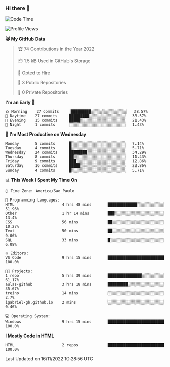 ### Hi there 👋

<!--
**igabriel-gb/igabriel-gb** is a ✨ _special_ ✨ repository because its `README.md` (this file) appears on your GitHub profile.

Here are some ideas to get you started:

- 🔭 I’m currently working on ...
- 🌱 I’m currently learning ...
- 👯 I’m looking to collaborate on ...
- 🤔 I’m looking for help with ...
- 💬 Ask me about ...
- 📫 How to reach me: ...
- 😄 Pronouns: ...
- ⚡ Fun fact: ...
-->

<!--START_SECTION:waka-->
![Code Time](http://img.shields.io/badge/Code%20Time-11%20hrs%203%20mins-blue)

![Profile Views](http://img.shields.io/badge/Profile%20Views-89-blue)

**🐱 My GitHub Data** 

> 🏆 74 Contributions in the Year 2022
 > 
> 📦 1.5 kB Used in GitHub's Storage 
 > 
> 💼 Opted to Hire
 > 
> 📜 3 Public Repositories 
 > 
> 🔑 0 Private Repositories  
 > 
**I'm an Early 🐤** 

```text
🌞 Morning    27 commits     █████████░░░░░░░░░░░░░░░░   38.57% 
🌇 Daytime    27 commits     █████████░░░░░░░░░░░░░░░░   38.57% 
🌃 Evening    15 commits     █████░░░░░░░░░░░░░░░░░░░░   21.43% 
🌙 Night      1 commits      ░░░░░░░░░░░░░░░░░░░░░░░░░   1.43%

```
📅 **I'm Most Productive on Wednesday** 

```text
Monday       5 commits      █░░░░░░░░░░░░░░░░░░░░░░░░   7.14% 
Tuesday      4 commits      █░░░░░░░░░░░░░░░░░░░░░░░░   5.71% 
Wednesday    24 commits     ████████░░░░░░░░░░░░░░░░░   34.29% 
Thursday     8 commits      ██░░░░░░░░░░░░░░░░░░░░░░░   11.43% 
Friday       9 commits      ███░░░░░░░░░░░░░░░░░░░░░░   12.86% 
Saturday     16 commits     █████░░░░░░░░░░░░░░░░░░░░   22.86% 
Sunday       4 commits      █░░░░░░░░░░░░░░░░░░░░░░░░   5.71%

```


📊 **This Week I Spent My Time On** 

```text
⌚︎ Time Zone: America/Sao_Paulo

💬 Programming Languages: 
HTML                     4 hrs 48 mins       █████████████░░░░░░░░░░░░   51.96% 
Other                    1 hr 14 mins        ███░░░░░░░░░░░░░░░░░░░░░░   13.4% 
CSS                      56 mins             ██░░░░░░░░░░░░░░░░░░░░░░░   10.27% 
Text                     50 mins             ██░░░░░░░░░░░░░░░░░░░░░░░   9.06% 
SQL                      33 mins             █░░░░░░░░░░░░░░░░░░░░░░░░   6.08%

🔥 Editors: 
VS Code                  9 hrs 15 mins       █████████████████████████   100.0%

🐱‍💻 Projects: 
1 repo                   5 hrs 39 mins       ███████████████░░░░░░░░░░   61.17% 
aulas-github             3 hrs 18 mins       █████████░░░░░░░░░░░░░░░░   35.67% 
treino                   14 mins             ░░░░░░░░░░░░░░░░░░░░░░░░░   2.7% 
igabriel-gb.github.io    2 mins              ░░░░░░░░░░░░░░░░░░░░░░░░░   0.46%

💻 Operating System: 
Windows                  9 hrs 15 mins       █████████████████████████   100.0%

```

**I Mostly Code in HTML** 

```text
HTML                     2 repos             █████████████████████████   100.0%

```



 Last Updated on 16/11/2022 10:28:56 UTC
<!--END_SECTION:waka-->
